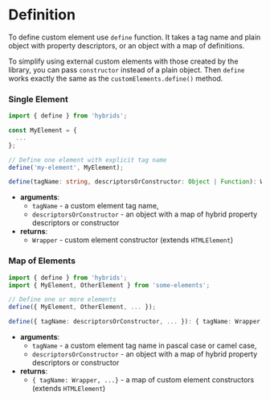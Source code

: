 # Definition

To define custom element use `define` function. It takes a tag name and plain object with property descriptors, or an object with a map of definitions.

To simplify using external custom elements with those created by the library, you can pass `constructor` instead of a plain object. Then `define` works exactly the same as the `customElements.define()` method.

### Single Element

```javascript
import { define } from 'hybrids';

const MyElement = {
  ...
};

// Define one element with explicit tag name
define('my-element', MyElement);
```

```typescript
define(tagName: string, descriptorsOrConstructor: Object | Function): Wrapper
```

* **arguments**:
  * `tagName` - a custom element tag name,
  * `descriptorsOrConstructor` - an object with a map of hybrid property descriptors or constructor
* **returns**: 
  * `Wrapper` - custom element constructor (extends `HTMLElement`)

### Map of Elements

```javascript
import { define } from 'hybrids';
import { MyElement, OtherElement } from 'some-elements';

// Define one or more elements
define({ MyElement, OtherElement, ... });
```

```typescript
define({ tagName: descriptorsOrConstructor, ... }): { tagName: Wrapper, ... }
```

* **arguments**:
  * `tagName` - a custom element tag name in pascal case or camel case,
  * `descriptorsOrConstructor` - an object with a map of hybrid property descriptors or constructor
* **returns**: 
  * `{ tagName: Wrapper, ...}` - a map of custom element constructors (extends `HTMLElement`)
